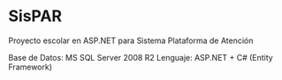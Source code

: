 SisPAR
======

Proyecto escolar en ASP.NET para Sistema Plataforma de Atención

Base de Datos: MS SQL Server 2008 R2
Lenguaje: ASP.NET + C# (Entity Framework)

